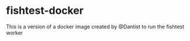 # fishtest-docker
This is a version of a docker image created by @Dantist to run the fishtest worker
